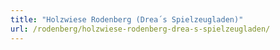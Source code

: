 ```yaml
---
title: "Holzwiese Rodenberg (Drea´s Spielzeugladen)"
url: /rodenberg/holzwiese-rodenberg-drea-s-spielzeugladen/
---
```

